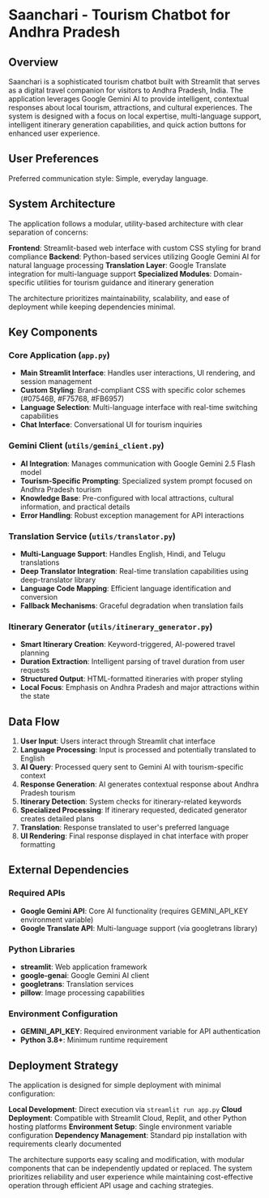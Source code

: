 # Saanchari - Tourism Chatbot for Andhra Pradesh

## Overview

Saanchari is a sophisticated tourism chatbot built with Streamlit that serves as a digital travel companion for visitors to Andhra Pradesh, India. The application leverages Google Gemini AI to provide intelligent, contextual responses about local tourism, attractions, and cultural experiences. The system is designed with a focus on local expertise, multi-language support, intelligent itinerary generation capabilities, and quick action buttons for enhanced user experience.

## User Preferences

Preferred communication style: Simple, everyday language.

## System Architecture

The application follows a modular, utility-based architecture with clear separation of concerns:

**Frontend**: Streamlit-based web interface with custom CSS styling for brand compliance
**Backend**: Python-based services utilizing Google Gemini AI for natural language processing
**Translation Layer**: Google Translate integration for multi-language support
**Specialized Modules**: Domain-specific utilities for tourism guidance and itinerary generation

The architecture prioritizes maintainability, scalability, and ease of deployment while keeping dependencies minimal.

## Key Components

### Core Application (`app.py`)
- **Main Streamlit Interface**: Handles user interactions, UI rendering, and session management
- **Custom Styling**: Brand-compliant CSS with specific color schemes (#07546B, #F75768, #FB6957)
- **Language Selection**: Multi-language interface with real-time switching capabilities
- **Chat Interface**: Conversational UI for tourism inquiries

### Gemini Client (`utils/gemini_client.py`)
- **AI Integration**: Manages communication with Google Gemini 2.5 Flash model
- **Tourism-Specific Prompting**: Specialized system prompt focused on Andhra Pradesh tourism
- **Knowledge Base**: Pre-configured with local attractions, cultural information, and practical details
- **Error Handling**: Robust exception management for API interactions

### Translation Service (`utils/translator.py`)
- **Multi-Language Support**: Handles English, Hindi, and Telugu translations
- **Deep Translator Integration**: Real-time translation capabilities using deep-translator library
- **Language Code Mapping**: Efficient language identification and conversion
- **Fallback Mechanisms**: Graceful degradation when translation fails

### Itinerary Generator (`utils/itinerary_generator.py`)
- **Smart Itinerary Creation**: Keyword-triggered, AI-powered travel planning
- **Duration Extraction**: Intelligent parsing of travel duration from user requests
- **Structured Output**: HTML-formatted itineraries with proper styling
- **Local Focus**: Emphasis on Andhra Pradesh and major attractions within the state

## Data Flow

1. **User Input**: Users interact through Streamlit chat interface
2. **Language Processing**: Input is processed and potentially translated to English
3. **AI Query**: Processed query sent to Gemini AI with tourism-specific context
4. **Response Generation**: AI generates contextual response about Andhra Pradesh tourism
5. **Itinerary Detection**: System checks for itinerary-related keywords
6. **Specialized Processing**: If itinerary requested, dedicated generator creates detailed plans
7. **Translation**: Response translated to user's preferred language
8. **UI Rendering**: Final response displayed in chat interface with proper formatting

## External Dependencies

### Required APIs
- **Google Gemini API**: Core AI functionality (requires GEMINI_API_KEY environment variable)
- **Google Translate API**: Multi-language support (via googletrans library)

### Python Libraries
- **streamlit**: Web application framework
- **google-genai**: Google Gemini AI client
- **googletrans**: Translation services
- **pillow**: Image processing capabilities

### Environment Configuration
- **GEMINI_API_KEY**: Required environment variable for API authentication
- **Python 3.8+**: Minimum runtime requirement

## Deployment Strategy

The application is designed for simple deployment with minimal configuration:

**Local Development**: Direct execution via `streamlit run app.py`
**Cloud Deployment**: Compatible with Streamlit Cloud, Replit, and other Python hosting platforms
**Environment Setup**: Single environment variable configuration
**Dependency Management**: Standard pip installation with requirements clearly documented

The architecture supports easy scaling and modification, with modular components that can be independently updated or replaced. The system prioritizes reliability and user experience while maintaining cost-effective operation through efficient API usage and caching strategies.